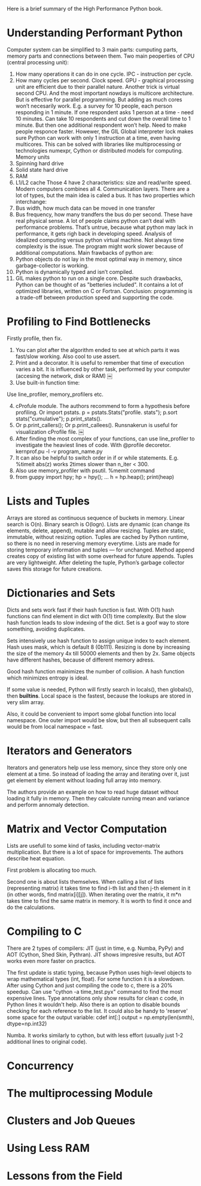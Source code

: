 Here is a brief summary of the High Performance Python book.

# Understanding Performant Python

Computer system can be simplified to 3 main parts: cumputing parts, memory parts and connections between them.
Two main peoperties of CPU (central processing unit):
1. How many operations it can do in one cycle. IPC - instruction per cycle. 
2. How many cycles per second. Clock speed.
GPU - graphical processing unit are efficient due to their parallel nature. Another trick is virtual second CPU. And the most important nowdays is multicore architecture. But is effective for parallel programming. But adding as much cores won’t necesarily work. E.g. a survey for 10 people, each person responding in 1 minute. If one respondent asks 1 person at a time - need 10 minutes. Can take 10 respondents and cut down the overall time to 1 minute. But then one additional respondent won’t help. Need to make people responce faster. Howewer, the GIL Global interpreter lock makes sure Python can work with only 1 instruction at a time, even having multicores. This can be solved with libraries like multiprocessing or technologies numexpr, Cython or distributed models for computing.
Memory units
1. Spinning hard drive
2. Solid state hard drive
3. RAM
4. L1/L2 cache
Those 4 have 2 characteristics: size and read/write speed. Modern computers combines all 4.
Communication layers.
There are a lot of types, but the main idea is caled a bus. It has two properties which interchange:
1. Bus width, how much data can be moved in one transfer
2. Bus frequency, how many trandfers the bus do per second.
These have real physical sense.
A lot of people claims python can’t deal with performance problems. That’s untrue, because what python may lack in performance, it gets righ back in developing speed.
Analysis of idealized computing versus python virtual machine. Not always time complexity is the issue. The program might work slower because of additional computations.
Main frawbacks of python are:
1. Python objects do not lay in the most optimal way in memory, since garbage-collector is working.
2. Python is dynamically typed and isn’t compiled.
3. GIL makes python to run on a single core.
Despite such drawbacks, Python can be thought of as "betteries included". It contains a lot of optimized libraries, written on C or Fortran.
Conclusion: programming is a trade-off between production speed and supporting the code. 

# Profiling to Find Bottlenecks

Firstly profile, then fix.
1. You can plot after the algorithm ended to see at which parts it was fast/slow working. Also cool to use assert.
2. Print and a decorator. It is useful to remember that time of execution varies a bit. It is influenced by other task, performed by your computer (accesing the network, disk or RAM)
￼
3. Use built-in function time:

Use line_profiler, memory_profilers etc.

4. cProfule module. The authors recommend to form a hypothesis before profiling. Or import pstats. p = pstats.Stats("profile. stats"); p.sort stats("cumulative"); p.print_stats().
5. Or p.print_callers(); Or p.print_callees(). Runsnakerun is useful for visualization cProfile file. 
￼
6. After finding the most complex of your functions, can use line_profiler to investigate the heaviest lines of code. With @profile decoretor. kernprof.pu -l -v program_name.py
7. It can also be helpful to switch order in if or while statements. E.g. %timeit abs(z) works 2times slower than n_iter < 300.
8. Also use memory_profiler with psutil. %memit command
9. from guppy import hpy; hp = hpy(); … h = hp.heap(); print(heap)

# Lists and Tuples

Arrays are stored as continuous sequence of buckets in memory.
Linear search is O(n). Binary search is O(logn).
Lists are dynamic (can change its elements, delete, append), mutable and allow resizing.
Tuples are static, immutable, without resizing option. Tuples are cached by Python runtime, so there is no need in reserving memory everytime.
Lists are made for storing temporary information and tuples — for unchanged.
Method append creates copy of existing list with some overhead for future appends.
Tuples are very lightweight. After deleting the tuple, Python’s garbage collector saves this storage for future creations. 

# Dictionaries and Sets

Dicts and sets work fast if their hash function is fast. With O(1) hash functions can find element in dict with O(1) time complexity. But the slow hash function leads to slow indexing of the dict.
Set is a goof way to store something, avoiding duplicates.

Sets intensively use hash function to assign unique index to each element. Hash uses mask, which is default 8 (0b111).
Resizing is done by increasing the size of the memory 4x till 50000 elements and then by 2x. Same objects have different hashes, because of different memory adress. 

Good hash function mainimizes the number of collision. A hash function which minimizes entropy is ideal. 

If some value is needed, Python will firstly search in locals(), then globals(), then __builtins__.
Local space is the fastest, because the lookups are stored in very slim array.


Also, it could be convenient to import some global function into local namespace. One outer import would be slow, but then all subsequent calls would be from local namespace = fast. 

# Iterators and Generators

Iterators and generators help use less memory, since they store only one element at a time. So instead of loading the array and iterating over it, just get element by element without loading full array into memory.

The authors provide an example on how to read huge dataset without loading it fully in memory. Then they calculate running mean and variance and perform annomaly detection.

# Matrix and Vector Computation

Lists are usefull to some kind of tasks, including vector-matrix multiplication. But there is a lot of space for improvements. The authors describe heat equation.

First problem is allocating too much.

Second one is about lists themselves. When calling a list of lists (representing matrix) it takes time to find i-th list and then j-th element in it (in other words, find matrix[i][j]). When iterating over the matrix, it m*n takes time to find the same matrix in memory. It is worth to find it once and do the calculations.



# Compiling to C

There are 2 types of compilers: JIT (just in time, e.g. Numba, PyPy) and AOT (Cython, Shed Skin, Pythran). JIT shows impresive results, but AOT works even more faster on practics.

The first update is static typing, because Python uses high-level objects to wrap mathematical types (int, float). For some function it is a slowdown.
After using Cython and just compiling the code to c, there is a 20% speedup. Can use "cython -a time_test.pyx" command to find the most expensive lines. Type annotations only show results for clean c code, in Python lines it wouldn't help. Also there is an option to disable bounds checking for each reference to the list.
It could also be handy to 'reserve' some space for the output variable: cdef int[:] output = np.empty(len(smth), dtype=np.int32)

Numba. It works similarly to cython, but with less effort (usually just 1-2 additional lines to original code).


# Concurrency

# The multiprocessing Module

# Clusters and Job Queues

# Using Less RAM

# Lessons from the Field

